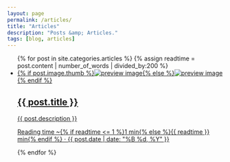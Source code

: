 ```yaml
---
layout: page
permalink: /articles/
title: "Articles"
description: "Posts &amp; Articles."
tags: [blog, articles]
---
```


<ul class="post-index unstyled-list">
{% for post in site.categories.articles %}
{% assign readtime = post.content | number_of_words | divided_by:200 %}
	<li>
		<article itemscope itemtype="http://schema.org/Article">
			<a href="{{ post.url }}" itemprop="url">
				{% if post.image.thumb %}<img src="{{ post.image.thumb }}" class="preview" alt="preview image" itemprop="image">{% else %}<img src="/images/{{ site.logo }}" class="preview" alt="preview image" itemprop="image">{% endif %}
				<h1 itemprop="name">{{ post.title }}</h1>
				<p itemprop="description">{{ post.description }}</p>
				<p class="entry-meta">
					<i class="fa fa-clock-o"></i> Reading time ~{% if readtime <= 1 %}1 min{% else %}{{ readtime }} min{% endif %} &#8901; <span class="entry-date"><time datetime="{{ post.date | date_to_xmlschema }}" itemprop="datePublished" class="published{% unless page.modified %} updated{% endunless %}">{{ post.date | date: "%B %d, %Y" }}</time></span>
				</p><!-- /.entry-meta -->
			</a>
		</article>
	</li>
{% endfor %}
</ul><!-- /.unstyled-list -->